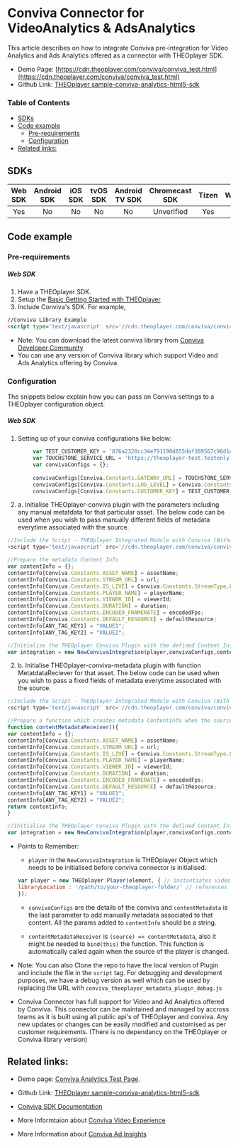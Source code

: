 # Conviva Connector for VideoAnalytics & AdsAnalytics

This article describes on how to integrate Conviva pre-integration for Video Analytics and Ads Analytics offered as a connector with THEOplayer SDK. 

- Demo Page: [https://cdn.theoplayer.com/conviva/conviva_test.html](https://cdn.theoplayer.com/conviva/conviva_test.html)
- Github Link: [THEOplayer sample-conviva-analytics-html5-sdk](https://github.com/THEOplayer/sample-conviva-analytics-html5-sdk)

### Table of Contents
- [SDKs](#sdks)
- [Code example](#code-example)
  - [Pre-requirements](#pre-requirements)
  - [Configuration](#configuration)
- [Related links:](#related-links)
  
## SDKs

| Web SDK | Android SDK | iOS SDK | tvOS SDK| Android TV SDK | Chromecast SDK | Tizen | WebOS |
| :-----: | :---------: | :-----: | :--: | :------------: | :------------: | :----: | :----: |
|   Yes   |     No     |   No   | No  |      No       |      Unverified       |  Yes | Yes |

## Code example

### Pre-requirements

##### Web SDK

1. Have a THEOplayer SDK.
2. Setup the [Basic Getting Started with THEOplayer](https://docs.theoplayer.com/getting-started/01-sdks/01-web/00-getting-started.md) 
3. Include Conviva's SDK. For example,

```html
//Conviva Library Example
<script type='text/javascript' src='//cdn.theoplayer.com/conviva/conviva-4.0.15.js'></script>
```
* Note: You can download the latest conviva library from [Conviva Developer Community](https://community.conviva.com/site/global/home/p_home.gsp)
* You can use any version of Conviva library which support Video and Ads Analytics offering by Conviva. 

### Configuration

The snippets below explain how you can pass on Conviva settings to a THEOplayer configuration object.

##### Web SDK

1. Setting up of your conviva configurations like below: 

```js
        var TEST_CUSTOMER_KEY = '876a2328cc34e791190d855daf389567c96d1e86';
        var TOUCHSTONE_SERVICE_URL = 'https://theoplayer-test.testonly.conviva.com';
        var convivaConfigs = {};
        
        convivaConfigs[Conviva.Constants.GATEWAY_URL] = TOUCHSTONE_SERVICE_URL;
        convivaConfigs[Conviva.Constants.LOG_LEVEL] = Conviva.Constants.LogLevel.DEBUG;
        convivaConfigs[Conviva.Constants.CUSTOMER_KEY] = TEST_CUSTOMER_KEY;
```

2. a. Initialise THEOplayer-conviva plugin with the parameters including any manual metatdata for that particular asset. The below code can be used when you wish to pass manually different fields of metadata everytime associated with the source. 

```js
//Include the Script - THEOplayer Integrated Module with Conviva (Without Content Metadata function)
<script type='text/javascript' src='//cdn.theoplayer.com/conviva/conviva_theoplayer_plugin.js'></script>

//Prepare the metadata Content Info
var contentInfo = {};
contentInfo[Conviva.Constants.ASSET_NAME] = assetName;
contentInfo[Conviva.Constants.STREAM_URL] = url;
contentInfo[Conviva.Constants.IS_LIVE] = Conviva.Constants.StreamType.LIVE; // Or Conviva.Constants.StreamType.VOD
contentInfo[Conviva.Constants.PLAYER_NAME] = playerName;
contentInfo[Conviva.Constants.VIEWER_ID] = viewerId;
contentInfo[Conviva.Constants.DURATION] = duration;
contentInfo[Conviva.Constants.ENCODED_FRAMERATE] = encodedFps;
contentInfo[Conviva.Constants.DEFAULT_RESOURCE] = defaultResource;
contentInfo[ANY_TAG_KEY1] = "VALUE1";
contentInfo[ANY_TAG_KEY2] = "VALUE2";

//Initialise the THEOplayer Conviva Plugin with the defined Content Info 
var integration = new NewConvivaIntegration(player,convivaConfigs,contentInfo);

```
 
2. b. Initialise THEOplayer-conviva-metadata plugin with function MetatdataReciever for that asset. The below code can be used when you wish to pass a fixed fields of metadata everytime associated with the source. 

```js
//Include the Script - THEOplayer Integrated Module with Conviva (With Content MetadataReciever function)
<script type='text/javascript' src='//cdn.theoplayer.com/conviva/conviva_theoplayer_metadata_plugin.js'></script>

//Prepare a function which creates metadata ContentInfo when the source of the player is changed
function contentMetadataReceiver(){
var contentInfo = {};
contentInfo[Conviva.Constants.ASSET_NAME] = assetName;
contentInfo[Conviva.Constants.STREAM_URL] = url;
contentInfo[Conviva.Constants.IS_LIVE] = Conviva.Constants.StreamType.LIVE; // Or Conviva.Constants.StreamType.VOD
contentInfo[Conviva.Constants.PLAYER_NAME] = playerName;
contentInfo[Conviva.Constants.VIEWER_ID] = viewerId;
contentInfo[Conviva.Constants.DURATION] = duration;
contentInfo[Conviva.Constants.ENCODED_FRAMERATE] = encodedFps;
contentInfo[Conviva.Constants.DEFAULT_RESOURCE] = defaultResource;
contentInfo[ANY_TAG_KEY1] = "VALUE1";
contentInfo[ANY_TAG_KEY2] = "VALUE2";
return contentInfo;
}

//Initialise the THEOplayer Conviva Plugin with the defined Content Info 
var integration = new NewConvivaIntegration(player,convivaConfigs,contentMetadataReceiver);

```

*  Points to Remember:

    -  `player` in the `NewConvivaIntegration` is THEOplayer Object which needs to be initialised before conviva connector is initialised. 

    ```js
    var player = new THEOplayer.Player(element, { // instantiates video player
    libraryLocation : '/path/to/your-theoplayer-folder/' // references folder containing your THEOplayer library files (theoplayer.p.js, THEOplayer.js, ...)
    });
    ```
    
    - `convivaConfigs` are the details of the conviva and `contentMetadata` is the last parameter to add manually metadata associated to that content. All the params added to `contentInfo` should be a string.

    - `contentMetadataReceiver` is `(source) => contentMetadata`, also it might be needed to `bind(this)` the function. This function is automatically called again when the source of the player is changed. 

* Note:  You can also Clone the repo to have the local version of Plugin and include the file in the `script` tag. For debugging and development purposes, we have a debug version as well which can be used by replacing the URL with `conviva_theoplayer_metadata_plugin_debug.js`

* Conviva Connector has full support for Video and Ad Analytics offered by Conviva. This connector can be maintained and managed by accross teams as it is built using all public api's of THEOplayer and conviva. Any new updates or changes can be easily modified and customised as per customer requirements. (There is no dependancy on the THEOplayer or Conviva library version)

## Related links:

- Demo page: [Conviva Analytics Test Page](https://cdn.theoplayer.com/conviva/conviva_test.html).

- Github Link: [THEOplayer sample-conviva-analytics-html5-sdk](https://github.com/THEOplayer/sample-conviva-analytics-html5-sdk)

- [Conviva SDK Documentation](https://cdn.theoplayer.com/conviva/Conviva_Documentation_4.0.14/index.html)

- More Informtaion about [Conviva Video Experience](https://www.conviva.com/experience-insights/)

- More Information about [Conviva Ad Insights](https://www.conviva.com/ad-insights/)


